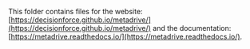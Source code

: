 This folder contains files for the website: [https://decisionforce.github.io/metadrive/](https://decisionforce.github.io/metadrive/) and the documentation: [https://metadrive.readthedocs.io/](https://metadrive.readthedocs.io/).